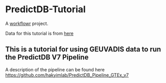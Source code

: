 # PredictDB-Tutorial

A [workflowr][] project.

[workflowr]: https://github.com/jdblischak/workflowr

Data for this tutorial is from [here](https://uchicago.box.com/s/ewnrqs31ivobz2sn6462cq2eb423dvpr)

## This is a tutorial for using GEUVADIS data to run the PredictDB V7 Pipeline
  A description of the pipeline can be found here https://github.com/hakyimlab/PredictDB_Pipeline_GTEx_v7

